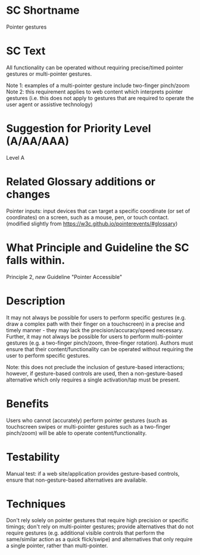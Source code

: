 # SC Shortname

Pointer gestures

# SC Text

All functionality can be operated without requiring precise/timed pointer gestures or multi-pointer gestures.

Note 1: examples of a multi-pointer gesture include two-finger pinch/zoom
Note 2: this requirement applies to web content which interprets pointer gestures (i.e. this does not apply to gestures that are required to operate the user agent or assistive technology)

# Suggestion for Priority Level (A/AA/AAA)

Level A

# Related Glossary additions or changes

Pointer inputs: input devices that can target a specific coordinate (or set of coordinates) on a screen, such as a mouse, pen, or touch contact. (modified slightly from https://w3c.github.io/pointerevents/#glossary)

# What Principle and Guideline the SC falls within.

Principle 2, *new* Guideline "Pointer Accessible"

# Description

It may not always be possible for users to perform specific gestures (e.g. draw a complex path with their finger on a touchscreen) in a precise and timely manner - they may lack the precision/accuracy/speed necessary. Further, it may not always be possible for users to perform multi-pointer gestures (e.g. a two-finger pinch/zoom, three-finger rotation). Authors must ensure that their content/functionality can be operated without requiring the user to perform specific gestures.

Note: this does not preclude the inclusion of gesture-based interactions; however, if gesture-based controls are used, then a non-gesture-based alternative which only requires a single activation/tap must be present.

# Benefits

Users who cannot (accurately) perform pointer gestures (such as touchscreen swipes or multi-pointer gestures such as a two-finger pinch/zoom) will be able to operate content/functionality.

# Testability

Manual test: if a web site/application provides gesture-based controls, ensure that non-gesture-based alternatives are available.

# Techniques

Don't rely solely on pointer gestures that require high precision or specific timings; don't rely on multi-pointer gestures; provide alternatives that do not require gestures (e.g. additional visible controls that perform the same/similar action as a quick flick/swipe) and alternatives that only require a single pointer, rather than multi-pointer.
